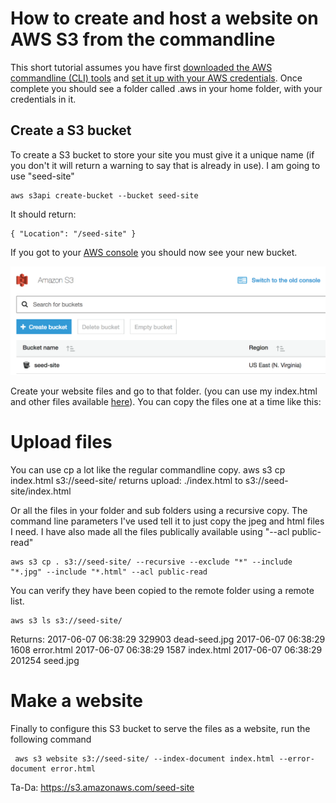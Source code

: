 
# How to create and host a website on AWS S3 from the commandline

This short tutorial assumes you have first [downloaded the AWS commandline (CLI) tools](http://docs.aws.amazon.com/cli/latest/userguide/installing.html) and [set it up with your AWS credentials](http://docs.aws.amazon.com/cli/latest/userguide/cli-chap-getting-started.html). Once complete you should see a folder called .aws in your home folder, with your credentials in it.

## Create a S3 bucket

To create a S3 bucket to store your site you must give it a unique name (if you don't it will return a warning to say that is already in use). I am going to use "seed-site"

    aws s3api create-bucket --bucket seed-site

It should return:

    { "Location": "/seed-site" }

If you got to your [AWS console](https://console.aws.amazon.com/s3) you should now see your new bucket.

![AWS-S3-screenshot](https://github.com/brianom/aws-create-s3-website-commandline/blob/master/images/AWS-S3-screenshot.png)

Create your website files and go to that folder. (you can use my index.html and other files available [here](https://github.com/brianom/aws-create-s3-website-commandline)). You can copy the files one at a time like this:

# Upload files
You can use cp a lot like the regular commandline copy.
    aws s3 cp index.html s3://seed-site/
returns
    upload: ./index.html to s3://seed-site/index.html

Or all the files in your folder and sub folders using a recursive copy. The command line parameters I've used tell it to just copy the jpeg and html files I need. I have also made all the files publically available using "--acl public-read"

    aws s3 cp . s3://seed-site/ --recursive --exclude "*" --include "*.jpg" --include "*.html" --acl public-read

You can verify they have been copied to the remote folder using a remote list.

    aws s3 ls s3://seed-site/
Returns:
    2017-06-07 06:38:29     329903 dead-seed.jpg
    2017-06-07 06:38:29       1608 error.html
    2017-06-07 06:38:29       1587 index.html
    2017-06-07 06:38:29     201254 seed.jpg

# Make a website

Finally to configure this S3 bucket to serve the files as a website, run the following command

     aws s3 website s3://seed-site/ --index-document index.html --error-document error.html

Ta-Da: https://s3.amazonaws.com/seed-site
